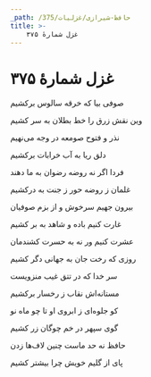 ```yaml
---
_path: /حافظ-شیرازی/غزلیات/375
title: >-
    غزل شمارهٔ ۳۷۵
---
```

# غزل شمارهٔ ۳۷۵

<div class="b" id="bn1"><div class="m1"><p>صوفی بیا که خرقه سالوس برکشیم</p></div>
<div class="m2"><p>وین نقش زرق را خط بطلان به سر کشیم</p></div></div>
<div class="b" id="bn2"><div class="m1"><p>نذر و فتوح صومعه در وجه می‌نهیم</p></div>
<div class="m2"><p>دلق ریا به آب خرابات برکشیم</p></div></div>
<div class="b" id="bn3"><div class="m1"><p>فردا اگر نه روضه رضوان به ما دهند</p></div>
<div class="m2"><p>غلمان ز روضه حور ز جنت به درکشیم</p></div></div>
<div class="b" id="bn4"><div class="m1"><p>بیرون جهیم سرخوش و از بزم صوفیان</p></div>
<div class="m2"><p>غارت کنیم باده و شاهد به بر کشیم</p></div></div>
<div class="b" id="bn5"><div class="m1"><p>عشرت کنیم ور نه به حسرت کشندمان</p></div>
<div class="m2"><p>روزی که رخت جان به جهانی دگر کشیم</p></div></div>
<div class="b" id="bn6"><div class="m1"><p>سر خدا که در تتق غیب منزویست</p></div>
<div class="m2"><p>مستانه‌اش نقاب ز رخسار برکشیم</p></div></div>
<div class="b" id="bn7"><div class="m1"><p>کو جلوه‌ای ز ابروی او تا چو ماه نو</p></div>
<div class="m2"><p>گوی سپهر در خم چوگان زر کشیم</p></div></div>
<div class="b" id="bn8"><div class="m1"><p>حافظ نه حد ماست چنین لاف‌ها زدن</p></div>
<div class="m2"><p>پای از گلیم خویش چرا بیشتر کشیم</p></div></div>
